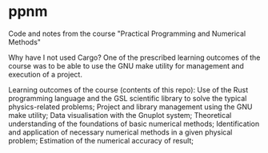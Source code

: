 # ppnm
Code and notes from the course "Practical Programming and Numerical Methods"

Why have I not used Cargo?
  One of the prescribed learning outcomes of the course was to be able to use the GNU make utility for management and execution of a project.

Learning outcomes of the course (contents of this repo):
  Use of the Rust programming language and the GSL scientific library to solve the typical physics-related problems;
  Project and library management using the GNU make utility;
  Data visualisation with the Gnuplot system;
  Theoretical understanding of the foundations of basic numerical methods;
  Identification and application of necessary numerical methods in a given physical problem;
  Estimation of the numerical accuracy of result;


